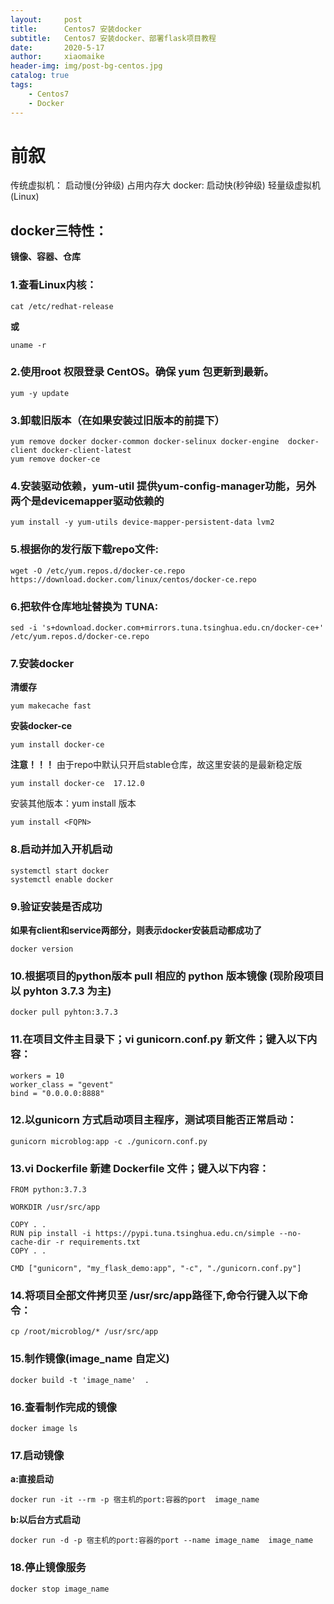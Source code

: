 ```yaml
---
layout:     post
title:      Centos7 安装docker
subtitle:   Centos7 安装docker、部署flask项目教程
date:       2020-5-17
author:     xiaomaike
header-img: img/post-bg-centos.jpg
catalog: true
tags:
    - Centos7
    - Docker
---
```


# 前叙
传统虚拟机：
启动慢(分钟级) 占用内存大
docker:
启动快(秒钟级)  轻量级虚拟机(Linux)

## docker三特性：
**镜像、容器、仓库**

### 1.查看Linux内核：
```
cat /etc/redhat-release
```
**或**
```
uname -r
```

### 2.使用root 权限登录 CentOS。确保 yum 包更新到最新。
```
yum -y update
```

### 3.卸载旧版本（在如果安装过旧版本的前提下）
```
yum remove docker docker-common docker-selinux docker-engine  docker-client docker-client-latest
yum remove docker-ce
```

### 4.安装驱动依赖，yum-util 提供yum-config-manager功能，另外两个是devicemapper驱动依赖的
```
yum install -y yum-utils device-mapper-persistent-data lvm2
```

### 5.根据你的发行版下载repo文件:
```
wget -O /etc/yum.repos.d/docker-ce.repo https://download.docker.com/linux/centos/docker-ce.repo
```
### 6.把软件仓库地址替换为 TUNA:
```
sed -i 's+download.docker.com+mirrors.tuna.tsinghua.edu.cn/docker-ce+' /etc/yum.repos.d/docker-ce.repo
```

### 7.安装docker
**清缓存**
```
yum makecache fast 
```
 **安装docker-ce**
```
yum install docker-ce
```
**注意！！！**
由于repo中默认只开启stable仓库，故这里安装的是最新稳定版
```
yum install docker-ce  17.12.0
```
安装其他版本：yum install 版本
```
yum install <FQPN>  
```

### 8.启动并加入开机启动
```
systemctl start docker
systemctl enable docker
```

### 9.验证安装是否成功
**如果有client和service两部分，则表示docker安装启动都成功了**
```
docker version
```

### 10.根据项目的python版本 pull 相应的 python 版本镜像 (现阶段项目以 pyhton 3.7.3 为主)
```
docker pull pyhton:3.7.3
```

### 11.在项目文件主目录下；vi gunicorn.conf.py 新文件；键入以下内容：
```
workers = 10
worker_class = "gevent"
bind = "0.0.0.0:8888"
```

### 12.以gunicorn 方式启动项目主程序，测试项目能否正常启动：
```
gunicorn microblog:app -c ./gunicorn.conf.py
```

### 13.vi Dockerfile 新建 Dockerfile 文件；键入以下内容：
```
FROM python:3.7.3

WORKDIR /usr/src/app

COPY . .
RUN pip install -i https://pypi.tuna.tsinghua.edu.cn/simple --no-cache-dir -r requirements.txt
COPY . .

CMD ["gunicorn", "my_flask_demo:app", "-c", "./gunicorn.conf.py"]
```

### 14.将项目全部文件拷贝至 /usr/src/app路径下,命令行键入以下命令：
```
cp /root/microblog/* /usr/src/app
```

### 15.制作镜像(image_name 自定义)
```
docker build -t 'image_name'  .
```

### 16.查看制作完成的镜像
```
docker image ls
```

### 17.启动镜像
**a:直接启动**
```
docker run -it --rm -p 宿主机的port:容器的port  image_name
```

**b:以后台方式启动**
```
docker run -d -p 宿主机的port:容器的port --name image_name  image_name
```

### 18.停止镜像服务
```
docker stop image_name
```


